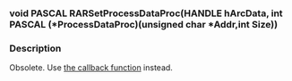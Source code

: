 <!DOCTYPE HTML PUBLIC "-//W3C//DTD HTML 4.01 Transitional//EN">
<html>

<head>
<title>UnRAR.dll Manual</title>
</head>

<body>

<h3>
void PASCAL RARSetProcessDataProc(HANDLE hArcData,
            int PASCAL (*ProcessDataProc)(unsigned char *Addr,int Size))
</h3>

<h3>Description</h3>

Obsolete. Use <a href="RARCallback.md">the callback function</a> instead.

</body>

</html>
